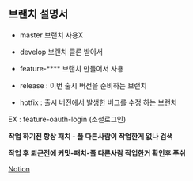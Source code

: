 ## 브랜치 설명서
* master 브랜치 사용X<br>

* develop 브랜치 클론 받아서<br>

* feature-**** 브랜치 만들어서 사용

* release : 이번 출시 버전을 준비하는 브랜치

* hotfix : 출시 버전에서 발생한 버그를 수정 하는 브랜치


EX : feature-oauth-login (소셜로그인)

**작업 하기전 항상 패치 - 풀 다른사람이 작업한게 없나 검색**

**작업 후 퇴근전에 커밋-패치-풀 다른사람 작업한거 확인후 푸쉬**

[Notion](https://www.notion.so/Chewing-f1c06861a98c4d778d29d13ea5e9a0e3)<br>
